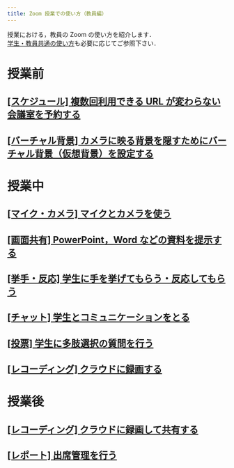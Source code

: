 ```yaml
---
title: Zoom 授業での使い方（教員編）
---
```


授業における，教員の Zoom の使い方を紹介します．  
[学生・教員共通の使い方](how_to_use_in_classroom_common)も必要に応じてご参照下さい．

# 授業前
<a name="schedule"> </a>
## [[スケジュール] 複数回利用できる URL が変わらない会議室を予約する](how/faculty_members/schedule)

## [[バーチャル背景] カメラに映る背景を隠すためにバーチャル背景（仮想背景）を設定する](how/common/virtual_background)


# 授業中

## [[マイク・カメラ] マイクとカメラを使う](how/common/use_mic_and_camera)

<a name="sharing_screen_materials"> </a>
## [[画面共有] PowerPoint，Word などの資料を提示する](how/faculty_members/sharing_screen)

<a name="hand_reaction"> </a>
## [[挙手・反応] 学生に手を挙げてもらう・反応してもらう](how/faculty_members/hand_reaction)

<a name="chat"> </a>
## [[チャット] 学生とコミュニケーションをとる](how/faculty_members/chat)

<a name="poll"> </a>
## [[投票] 学生に多肢選択の質問を行う](how/faculty_members/poll)

## [[レコーディング] クラウドに録画する](how/faculty_members/recording_cloud)

# 授業後

## [[レコーディング] クラウドに録画して共有する](how/faculty_members/recording_cloud)

<a name="attendance"> </a>
## [[レポート] 出席管理を行う](how/faculty_members/attendance)

